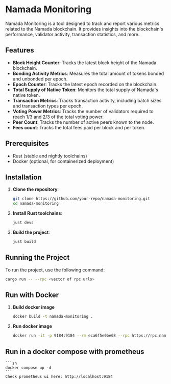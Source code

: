# Namada Monitoring

Namada Monitoring is a tool designed to track and report various metrics related to the Namada blockchain. It provides insights into the blockchain's performance, validator activity, transaction statistics, and more.

## Features

- **Block Height Counter**: Tracks the latest block height of the Namada blockchain.
- **Bonding Activity Metrics**: Measures the total amount of tokens bonded and unbonded per epoch.
- **Epoch Counter**: Tracks the latest epoch recorded on the blockchain.
- **Total Supply of Native Token**: Monitors the total supply of Namada's native token.
- **Transaction Metrics**: Tracks transaction activity, including batch sizes and transaction types per epoch.
- **Voting Power Metrics**: Tracks the number of validators required to reach 1/3 and 2/3 of the total voting power.
- **Peer Count**: Tracks the number of active peers known to the node.
- **Fees count**: Tracks the total fees paid per block and per token.  

## Prerequisites

- Rust (stable and nightly toolchains)
- Docker (optional, for containerized deployment)

## Installation

1. **Clone the repository**:
    ```sh
    git clone https://github.com/your-repo/namada-monitoring.git
    cd namada-monitoring
    ```

2. **Install Rust toolchains**:
    ```sh
    just devs
    ```

3. **Build the project**:
    ```sh
    just build
    ```

## Running the Project

To run the project, use the following command:

```sh
cargo run -- --rpc <vector of rpc urls>
```

## Run with Docker

1. **Build docker image**
    ```sh
    docker build -t namada-monitoring .
    ```
2. **Run docker image**
    ```sh
    docker run -it -p 9184:9184 --rm eca6f5e0be68 --rpc https://rpc.namada-archive.citizenweb3.com
    ```

## Run in a docker compose with prometheus
    ```sh
    docker compose up -d
    ```
    Check prometheus ui here: http://localhost:9184 
